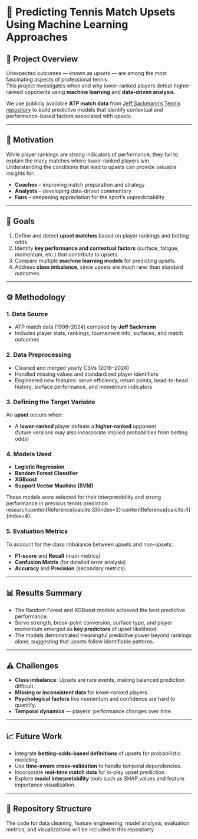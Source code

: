 # 🎾 Predicting Tennis Match Upsets Using Machine Learning Approaches

## 📘 Project Overview
Unexpected outcomes — known as *upsets* — are among the most fascinating aspects of professional tennis.  
This project investigates when and why lower-ranked players defeat higher-ranked opponents using **machine learning** and **data-driven analysis**.  

We use publicly available **ATP match data** from [Jeff Sackmann’s Tennis repository](https://github.com/JeffSackmann/tennis_atp) to build predictive models that identify contextual and performance-based factors associated with upsets.

---

## 🧠 Motivation
While player rankings are strong indicators of performance, they fail to explain the many matches where lower-ranked players win.  
Understanding the conditions that lead to upsets can provide valuable insights for:
- **Coaches** – improving match preparation and strategy  
- **Analysts** – developing data-driven commentary  
- **Fans** – deepening appreciation for the sport’s unpredictability  

---

## 🎯 Goals
1. Define and detect **upset matches** based on player rankings and betting odds.  
2. Identify **key performance and contextual factors** (surface, fatigue, momentum, etc.) that contribute to upsets.  
3. Compare multiple **machine learning models** for predicting upsets.  
4. Address **class imbalance**, since upsets are much rarer than standard outcomes.  

---

## ⚙️ Methodology

### 1. Data Source
- ATP match data (1998–2024) compiled by **Jeff Sackmann**  
- Includes player stats, rankings, tournament info, surfaces, and match outcomes  

### 2. Data Preprocessing
- Cleaned and merged yearly CSVs (2016–2024)
- Handled missing values and standardized player identifiers  
- Engineered new features: serve efficiency, return points, head-to-head history, surface performance, and momentum indicators  

### 3. Defining the Target Variable
An **upset** occurs when:
- A **lower-ranked** player defeats a **higher-ranked** opponent  
  (future versions may also incorporate implied probabilities from betting odds)

### 4. Models Used
- **Logistic Regression**  
- **Random Forest Classifier**  
- **XGBoost**  
- **Support Vector Machine (SVM)**  

These models were selected for their interpretability and strong performance in previous tennis prediction research:contentReference[oaicite:3]{index=3}:contentReference[oaicite:4]{index=4}.

### 5. Evaluation Metrics
To account for the class imbalance between upsets and non-upsets:
- **F1-score** and **Recall** (main metrics)  
- **Confusion Matrix** (for detailed error analysis)  
- **Accuracy** and **Precision** (secondary metrics)

---

## 📊 Results Summary
- The Random Forest and XGBoost models achieved the best predictive performance.  
- Serve strength, break-point conversion, surface type, and player momentum emerged as **key predictors** of upset likelihood.  
- The models demonstrated meaningful predictive power beyond rankings alone, suggesting that upsets follow identifiable patterns.

---

## ⚠️ Challenges
- **Class imbalance**: Upsets are rare events, making balanced prediction difficult.  
- **Missing or inconsistent data** for lower-ranked players.  
- **Psychological factors** like momentum and confidence are hard to quantify.  
- **Temporal dynamics** — players’ performance changes over time.

---

## 📈 Future Work
- Integrate **betting-odds-based definitions** of upsets for probabilistic modeling.  
- Use **time-aware cross-validation** to handle temporal dependencies.  
- Incorporate **real-time match data** for in-play upset prediction.  
- Explore **model interpretability** tools such as SHAP values and feature importance visualization.

---

## 📂 Repository Structure
The code for data cleaning, feature engineering, model analysis, evaluation metrics, and visualizations will be included in this repositorty
